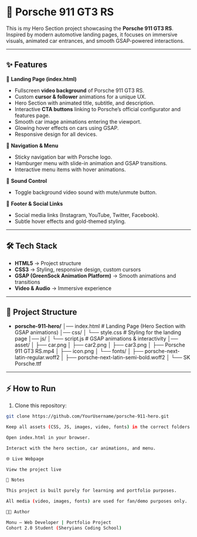# 🚀 Porsche 911 GT3 RS 

This is my Hero Section project showcasing the **Porsche 911 GT3 RS**.  
Inspired by modern automotive landing pages, it focuses on immersive visuals, animated car entrances, and smooth GSAP-powered interactions.

---

## ✨ Features

🔹 **Landing Page (index.html)**  
- Fullscreen **video background** of Porsche 911 GT3 RS.  
- Custom **cursor & follower** animations for a unique UX.  
- Hero Section with animated title, subtitle, and description.  
- Interactive **CTA buttons** linking to Porsche’s official configurator and features page.  
- Smooth car image animations entering the viewport.  
- Glowing hover effects on cars using GSAP.  
- Responsive design for all devices.  

🔹 **Navigation & Menu**  
- Sticky navigation bar with Porsche logo.  
- Hamburger menu with slide-in animation and GSAP transitions.  
- Interactive menu items with hover animations.

🔹 **Sound Control**  
- Toggle background video sound with mute/unmute button.  

🔹 **Footer & Social Links**  
- Social media links (Instagram, YouTube, Twitter, Facebook).  
- Subtle hover effects and gold-themed styling.

---

## 🛠️ Tech Stack

- **HTML5** → Project structure  
- **CSS3** → Styling, responsive design, custom cursors  
- **GSAP (GreenSock Animation Platform)** → Smooth animations and transitions  
- **Video & Audio** → Immersive experience  

---

## 📂 Project Structure

- **porsche-911-hero/**
│── index.html # Landing Page (Hero Section with GSAP animations)
│── css/
│ └── style.css # Styling for the landing page
│── js/
│ └── script.js # GSAP animations & interactivity
│── asset/
│ ├── car.png
│ ├── car2.png
│ ├── car3.png
│ ├── Porsche 911 GT3 RS.mp4
│ ├── icon.png
│ └── fonts/
│ ├── porsche-next-latin-regular.woff2
│ ├── porsche-next-latin-semi-bold.woff2
│ └── SK Porsche.ttf


---

## ⚡ How to Run

1. Clone this repository:

```bash
git clone https://github.com/YourUsername/porsche-911-hero.git

Keep all assets (CSS, JS, images, video, fonts) in the correct folders.

Open index.html in your browser.

Interact with the hero section, car animations, and menu.

🌐 Live Webpage

View the project live

📖 Notes

This project is built purely for learning and portfolio purposes.

All media (video, images, fonts) are used for fan/demo purposes only.

👨‍💻 Author

Monu – Web Developer | Portfolio Project
Cohort 2.0 Student (Sheryians Coding School)